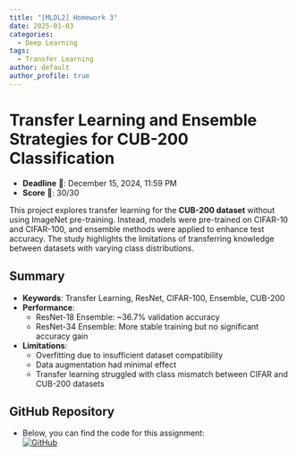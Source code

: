```yaml
---
title: "[MLDL2] Homework 3"
date: 2025-01-03
categories:
  - Deep Learning
tags:
  - Transfer Learning
author: default
author_profile: true
---
```


# Transfer Learning and Ensemble Strategies for CUB-200 Classification

- **Deadline** 📅: December 15, 2024, 11:59 PM  
- **Score** 🌟: 30/30  

This project explores transfer learning for the **CUB-200 dataset** without using ImageNet pre-training. Instead, models were pre-trained on CIFAR-10 and CIFAR-100, and ensemble methods were applied to enhance test accuracy. The study highlights the limitations of transferring knowledge between datasets with varying class distributions.

## Summary
- **Keywords**: Transfer Learning, ResNet, CIFAR-100, Ensemble, CUB-200
- **Performance**: 
  - ResNet-18 Ensemble: ~36.7% validation accuracy
  - ResNet-34 Ensemble: More stable training but no significant accuracy gain
- **Limitations**:
  - Overfitting due to insufficient dataset compatibility
  - Data augmentation had minimal effect
  - Transfer learning struggled with class mismatch between CIFAR and CUB-200 datasets

## GitHub Repository
- Below, you can find the code for this assignment:  
  [![GitHub](https://img.shields.io/badge/GitHub-Repository-black?logo=github)](https://github.com/stateun/MLDL2/tree/main/Transfer_leraning)